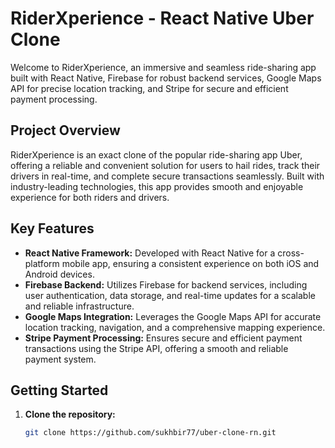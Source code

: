 # RiderXperience - React Native Uber Clone

Welcome to RiderXperience, an immersive and seamless ride-sharing app built with React Native, Firebase for robust backend services, Google Maps API for precise location tracking, and Stripe for secure and efficient payment processing.

## Project Overview

RiderXperience is an exact clone of the popular ride-sharing app Uber, offering a reliable and convenient solution for users to hail rides, track their drivers in real-time, and complete secure transactions seamlessly. Built with industry-leading technologies, this app provides smooth and enjoyable experience for both riders and drivers.

## Key Features

- **React Native Framework:** Developed with React Native for a cross-platform mobile app, ensuring a consistent experience on both iOS and Android devices.
- **Firebase Backend:** Utilizes Firebase for backend services, including user authentication, data storage, and real-time updates for a scalable and reliable infrastructure.
- **Google Maps Integration:** Leverages the Google Maps API for accurate location tracking, navigation, and a comprehensive mapping experience.
- **Stripe Payment Processing:** Ensures secure and efficient payment transactions using the Stripe API, offering a smooth and reliable payment system.

## Getting Started

1. **Clone the repository:**

   ```bash
   git clone https://github.com/sukhbir77/uber-clone-rn.git
